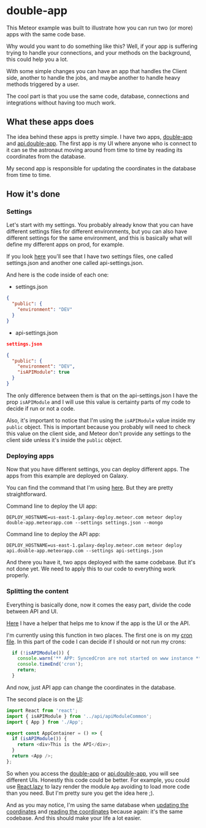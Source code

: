 # double-app

This Meteor example was built to illustrate how you can run two (or more) apps with the same code base.

Why would you want to do something like this? Well, if your app is suffering trying to handle your connections, and your methods on the background, this could help you a lot.


With some simple changes you can have an app that handles the Client side, another to handle the jobs, and maybe another to handle heavy methods triggered by a user.

The cool part is that you use the same code, database, connections and integrations without having too much work.

## What these apps does

The idea behind these apps is pretty simple. I have two apps, [double-app](https://double-app.meteorapp.com/) and [api.double-app](https://api.double-app.meteorapp.com/). 
The first app is my UI where anyone who is connect to it can se the astronaut moving around from time to time by reading its coordinates from the database. 

My second app is responsible for updating the coordinates in the database from time to time.

## How it's done


### Settings

Let's start with my settings. You probably already know that you can have different settings files for different environments, but you can also have different settings for the same environment, and this is basically what will define my different apps on prod, for example.

If you look [here](https://github.com/denihs/double-app/tree/master/private/env/) you'll see that I have two settings files, one called settings.json and another one called api-settings.json.

And here is the code inside of each one:

- settings.json
``` json
{
  "public": {
    "environment": "DEV"
  }
}
```

- api-settings.json
``` json
settings.json

{
  "public": {
    "environment": "DEV",
    "isAPIModule": true
  }
}
```

The only difference between them is that on the api-settings.json I have the prop `isAPIModule` and I will use this value is certainty parts of my code to decide if run or not a code.

Also, it's important to notice that I'm using the `isAPIModule` value inside my `public` object. This is important because you probably will need to check this value on the client side, and Meteor don't provide any settings to the client side unless it's inside the `public` object.


### Deploying apps

Now that you have different settings, you can deploy different apps. The apps from this example are deployed on Galaxy.

You can find the command that I'm using [here](https://github.com/denihs/double-app/tree/master/private/env/prod). But they are pretty straightforward.

Command line to deploy the UI app:

```
DEPLOY_HOSTNAME=us-east-1.galaxy-deploy.meteor.com meteor deploy double-app.meteorapp.com --settings settings.json --mongo
```

Command line to deploy the API app:

```
DEPLOY_HOSTNAME=us-east-1.galaxy-deploy.meteor.com meteor deploy api.double-app.meteorapp.com --settings api-settings.json
```

And there you have it, two apps deployed with the same codebase. But it's not done yet. We need to apply this to our code to everything work properly.

### Splitting the content

Everything is basically done, now it comes the easy part, divide the code between API and UI.

[Here](https://github.com/denihs/double-app/blob/master/imports/api/apiModuleCommon.js) I have a helper that helps me to know if the app is the UI or the API.

I'm currently using this function in two places. The first one is on my [cron file](https://github.com/denihs/double-app/blob/master/imports/api/cron.js). In this part of the code I can decide if I should or not run my crons:

``` js
  if (!isAPIModule()) {
    console.warn('** APP: SyncedCron are not started on www instance **');
    console.timeEnd('cron');
    return;
  }
```

And now, just API app can change the coordinates in the database.

The second place is on the [UI](https://github.com/denihs/double-app/blob/master/imports/ui/AppContainer.js):

``` js
import React from 'react';
import { isAPIModule } from '../api/apiModuleCommon';
import { App } from './App';

export const AppContainer = () => {
  if (isAPIModule()) {
    return <div>This is the API</div>;
  }
  return <App />;
};
```

So when you access the [double-app](https://double-app.meteorapp.com/) or [api.double-app](https://api.double-app.meteorapp.com/), you will see different UIs. Honestly this code could be better. For example, you could use [React.lazy](https://reactjs.org/docs/code-splitting.html#reactlazy) to lazy render the module `App` avoiding to load more code than you need. But I'm pretty sure you get the idea here ;).

And as you may notice, I'm using the same database when [updating the coordinates](https://github.com/denihs/double-app/blob/64ff325b3d1ef8f6de0bff757a5c36cbd308dbad/imports/api/PositionsCollection.js#L4) and [reading the coordinates](https://github.com/denihs/double-app/blob/64ff325b3d1ef8f6de0bff757a5c36cbd308dbad/imports/ui/App.js#L36) because again: it's the same codebase. And this should make your life a lot easier.